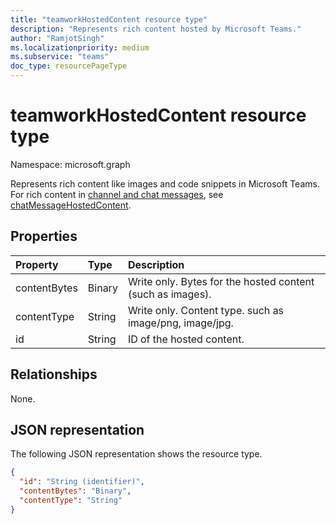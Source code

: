 ```yaml
---
title: "teamworkHostedContent resource type"
description: "Represents rich content hosted by Microsoft Teams."
author: "RamjotSingh"
ms.localizationpriority: medium
ms.subservice: "teams"
doc_type: resourcePageType
---
```


# teamworkHostedContent resource type

Namespace: microsoft.graph

Represents rich content like images and code snippets in Microsoft Teams. For rich content in [channel and chat messages](chatMessage.md), see [chatMessageHostedContent](chatMessageHostedContent.md).

## Properties
|Property|Type|Description|
|:---|:---|:---|
|contentBytes|Binary|Write only. Bytes for the hosted content (such as images).|
|contentType|String|Write only. Content type. such as image/png, image/jpg.|
|id|String|ID of the hosted content.|

## Relationships
None.

## JSON representation
The following JSON representation shows the resource type.
<!-- {
  "blockType": "resource",
  "keyProperty": "id",
  "@odata.type": "microsoft.graph.teamworkHostedContent",
  "openType": false
}
-->
``` json
{
  "id": "String (identifier)",
  "contentBytes": "Binary",
  "contentType": "String"
}
```
